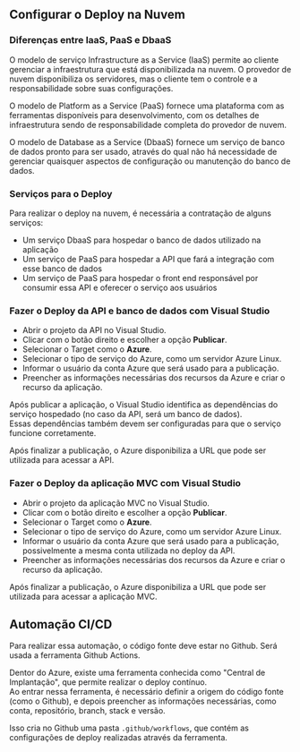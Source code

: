 ## Configurar o Deploy na Nuvem

### Diferenças entre IaaS, PaaS e DbaaS

O modelo de serviço Infrastructure as a Service (IaaS) permite ao cliente gerenciar a infraestrutura que está disponibilizada na nuvem. O provedor de nuvem disponibiliza os servidores, mas o cliente tem o controle e a responsabilidade sobre suas configurações.

O modelo de Platform as a Service (PaaS) fornece uma plataforma com as ferramentas disponíveis para desenvolvimento, com os detalhes de infraestrutura sendo de responsabilidade completa do provedor de nuvem.

O modelo de Database as a Service (DbaaS) fornece um serviço de banco de dados pronto para ser usado, através do qual não há necessidade de gerenciar quaisquer aspectos de configuração ou manutenção do banco de dados.

### Serviços para o Deploy

Para realizar o deploy na nuvem, é necessária a contratação de alguns serviços:
- Um serviço DbaaS para hospedar o banco de dados utilizado na aplicação
- Um serviço de PaaS para hospedar a API que fará a integração com esse banco de dados
- Um serviço de PaaS para hospedar o front end responsável por consumir essa API e oferecer o serviço aos usuários

### Fazer o Deploy da API e banco de dados com Visual Studio

- Abrir o projeto da API no Visual Studio.
- Clicar com o botão direito e escolher a opção **Publicar**.
- Selecionar o Target como o **Azure**.
- Selecionar o tipo de serviço do Azure, como um servidor Azure Linux.
- Informar o usuário da conta Azure que será usado para a publicação.
- Preencher as informações necessárias dos recursos da Azure e criar o recurso da aplicação.

Após publicar a aplicação, o Visual Studio identifica as dependências do serviço hospedado (no caso da API, será um banco de dados).  
Essas dependências também devem ser configuradas para que o serviço funcione corretamente.

Após finalizar a publicação, o Azure disponibiliza a URL que pode ser utilizada para acessar a API.

### Fazer o Deploy da aplicação MVC com Visual Studio

- Abrir o projeto da aplicação MVC no Visual Studio.
- Clicar com o botão direito e escolher a opção **Publicar**.
- Selecionar o Target como o **Azure**.
- Selecionar o tipo de serviço do Azure, como um servidor Azure Linux.
- Informar o usuário da conta Azure que será usado para a publicação, possivelmente a mesma conta utilizada no deploy da API.
- Preencher as informações necessárias dos recursos da Azure e criar o recurso da aplicação.

Após finalizar a publicação, o Azure disponibiliza a URL que pode ser utilizada para acessar a aplicação MVC.

## Automação CI/CD

Para realizar essa automação, o código fonte deve estar no Github. Será usada a ferramenta Github Actions.

Dentor do Azure, existe uma ferramenta conhecida como "Central de Implantação", que permite realizar o deploy contínuo.  
Ao entrar nessa ferramenta, é necessário definir a origem do código fonte (como o Github), e depois preencher as informações necessárias, como conta, repositório, branch, stack e versão.

Isso cria no Github uma pasta `.github/workflows`, que contém as configurações de deploy realizadas através da ferramenta.